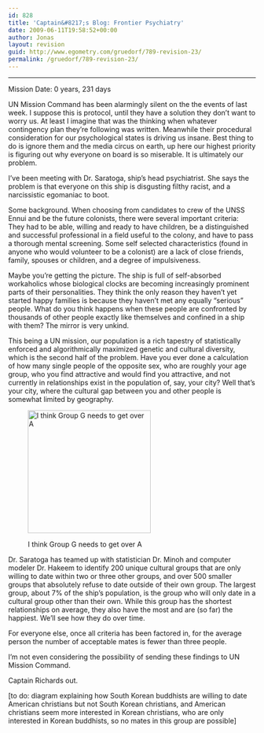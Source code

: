 ```yaml
---
id: 828
title: 'Captain&#8217;s Blog: Frontier Psychiatry'
date: 2009-06-11T19:58:52+00:00
author: Jonas
layout: revision
guid: http://www.egometry.com/gruedorf/789-revision-23/
permalink: /gruedorf/789-revision-23/
---
```

****

Mission Date: 0 years, 231 days

UN Mission Command has been alarmingly silent on the the events of last week. I suppose this is protocol, until they have a solution they don&#8217;t want to worry us. At least I imagine that was the thinking when whatever contingency plan they&#8217;re following was written. Meanwhile their procedural consideration for our psychological states is driving us insane. Best thing to do is ignore them and the media circus on earth, up here our highest priority is figuring out why everyone on board is so miserable. It is ultimately our problem.

I&#8217;ve been meeting with Dr. Saratoga, ship&#8217;s head psychiatrist. She says the problem is that everyone on this ship is disgusting filthy racist, and a narcissistic egomaniac to boot.

Some background. When choosing from candidates to crew of the UNSS Ennui and be the future colonists, there were several important criteria: They had to be able, willing and ready to have children, be a distinguished and successful professional in a field useful to the colony, and have to pass a thorough mental screening. Some self selected characteristics (found in anyone who would volunteer to be a colonist) are a lack of close friends, family, spouses or children, and a degree of impulsiveness.

Maybe you&#8217;re getting the picture. The ship is full of self-absorbed workaholics whose biological clocks are becoming increasingly prominent parts of their personalities. They think the only reason they haven&#8217;t yet started happy families is because they haven&#8217;t met any equally &#8220;serious&#8221; people. What do you think happens when these people are confronted by thousands of other people exactly like themselves and confined in a ship with them? The mirror is very unkind.

This being a UN mission, our population is a rich tapestry of statistically enforced and algorithmically maximized genetic and cultural diversity, which is the second half of the problem. Have you ever done a calculation of how many single people of the opposite sex, who are roughly your age group, who you find attractive and would find you attractive, and not currently in relationships exist in the population of, say, your city? Well that&#8217;s your city, where the cultural gap between you and other people is somewhat limited by geography.<figure id="attachment_825" style="width: 250px" class="wp-caption alignright">

[<img class="size-medium wp-image-825" title="hakeembiases" src="http://www.egometry.com/i/2009/06/hakeembiases-300x300.png" alt="I think Group G needs to get over A" width="250" height="250" />](http://www.egometry.com/i/2009/06/hakeembiases.png)<figcaption class="wp-caption-text">I think Group G needs to get over A</figcaption></figure> 

Dr. Saratoga has teamed up with statistician Dr. Minoh and computer modeler Dr. Hakeem to identify 200 unique cultural groups that are only willing to date within two or three other groups, and over 500 smaller groups that absolutely refuse to date outside of their own group. The largest group, about 7% of the ship&#8217;s population, is the group who will only date in a cultural group other than their own. While this group has the shortest relationships on average, they also have the most and are (so far) the happiest. We&#8217;ll see how they do over time.

For everyone else, once all criteria has been factored in, for the average person the number of acceptable mates is fewer than three people.

I&#8217;m not even considering the possibility of sending these findings to UN Mission Command.

Captain Richards out.

[to do: diagram explaining how South Korean buddhists are willing to date American christians but not South Korean christians, and American christians seem more interested in Korean christians, who are only interested in Korean buddhists, so no mates in this group are possible]